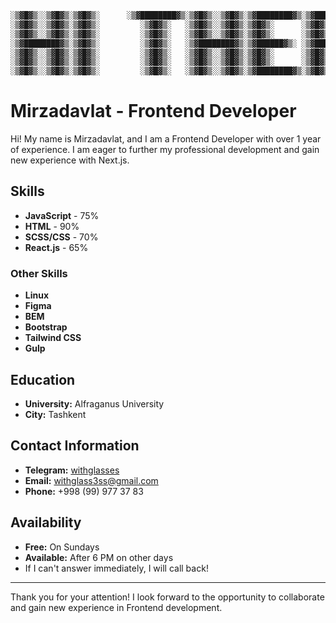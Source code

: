```txt
░▒▓█▓▒░░▒▓█▓▒░▒▓█▓▒░      ░▒▓████████▓▒░▒▓█▓▒░░▒▓█▓▒░▒▓████████▓▒░▒▓███████▓▒░░▒▓████████▓▒░
░▒▓█▓▒░░▒▓█▓▒░▒▓█▓▒░         ░▒▓█▓▒░   ░▒▓█▓▒░░▒▓█▓▒░▒▓█▓▒░      ░▒▓█▓▒░░▒▓█▓▒░▒▓█▓▒░
░▒▓█▓▒░░▒▓█▓▒░▒▓█▓▒░         ░▒▓█▓▒░   ░▒▓█▓▒░░▒▓█▓▒░▒▓█▓▒░      ░▒▓█▓▒░░▒▓█▓▒░▒▓█▓▒░
░▒▓████████▓▒░▒▓█▓▒░         ░▒▓█▓▒░   ░▒▓████████▓▒░▒▓██████▓▒░ ░▒▓███████▓▒░░▒▓██████▓▒░
░▒▓█▓▒░░▒▓█▓▒░▒▓█▓▒░         ░▒▓█▓▒░   ░▒▓█▓▒░░▒▓█▓▒░▒▓█▓▒░      ░▒▓█▓▒░░▒▓█▓▒░▒▓█▓▒░
░▒▓█▓▒░░▒▓█▓▒░▒▓█▓▒░         ░▒▓█▓▒░   ░▒▓█▓▒░░▒▓█▓▒░▒▓█▓▒░      ░▒▓█▓▒░░▒▓█▓▒░▒▓█▓▒░
░▒▓█▓▒░░▒▓█▓▒░▒▓█▓▒░         ░▒▓█▓▒░   ░▒▓█▓▒░░▒▓█▓▒░▒▓████████▓▒░▒▓█▓▒░░▒▓█▓▒░▒▓████████▓▒░
```

# Mirzadavlat - Frontend Developer

Hi! My name is Mirzadavlat, and I am a Frontend Developer with over 1 year of experience. I am eager to further my professional development and gain new experience with Next.js.

## Skills

- **JavaScript** - 75%
- **HTML** - 90%
- **SCSS/CSS** - 70%
- **React.js** - 65%

### Other Skills

- **Linux**
- **Figma**
- **BEM**
- **Bootstrap**
- **Tailwind CSS**
- **Gulp**

## Education

- **University:** Alfraganus University
- **City:** Tashkent

## Contact Information

- **Telegram:** [withglasses](https://t.me/withglasses)
- **Email:** withglass3ss@gmail.com
- **Phone:** +998 (99) 977 37 83

## Availability

- **Free:** On Sundays
- **Available:** After 6 PM on other days
- If I can't answer immediately, I will call back!

---

Thank you for your attention! I look forward to the opportunity to collaborate and gain new experience in Frontend development.
